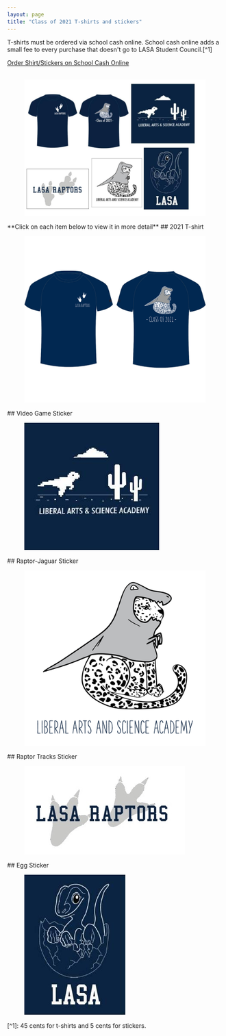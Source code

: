 ```yaml
---
layout: page
title: "Class of 2021 T-shirts and stickers"
---
```

T-shirts must be ordered via school cash online. School cash online adds a small fee to every purchase that doesn't go to LASA Student Council.[^1]
<div markdown="0"><a href="https://austinisd.schoolcashonline.com/Fee/Details/18505/63/False/True" target="_blank" class="btn btn--info">Order Shirt/Stickers on School Cash Online</a></div>
<br>
<figure>
    <a href="/images/2021Layout1.jpg"><img src="/images/2021Layout1.jpg" width="500"></a>
</figure>
**Click on each item below to view it in more detail**
## 2021 T-shirt
<figure>
    <a href="/images/2021shirt.jpg"><img src="/images/2021shirt.jpg" width="500"></a>
</figure>
## Video Game Sticker
<figure>
    <a href="/images/sticker1.jpg"><img src="/images/sticker1.jpg"></a>
</figure>
## Raptor-Jaguar Sticker
<figure>
    <a href="/images/sticker2.jpg"><img src="/images/sticker2.jpg" width="500"></a>
</figure>
## Raptor Tracks Sticker
<figure>
    <a href="/images/sticker3.jpg"><img src="/images/sticker3.jpg"></a>
</figure>
## Egg Sticker
<figure>
    <a href="/images/sticker4.jpg"><img src="/images/sticker4.jpg"></a>
</figure>
[^1]: 45 cents for t-shirts and 5 cents for stickers.
